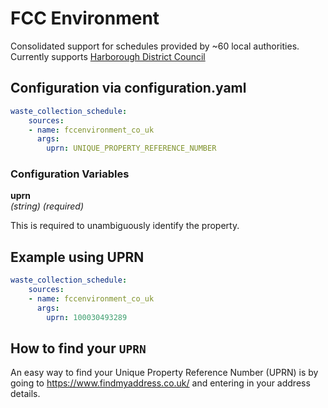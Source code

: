 # FCC Environment

Consolidated support for schedules provided by ~60 local authorities. Currently supports [Harborough District Council](www.harborough.gov.uk)

## Configuration via configuration.yaml

```yaml
waste_collection_schedule:
    sources:
    - name: fccenvironment_co_uk
      args:
        uprn: UNIQUE_PROPERTY_REFERENCE_NUMBER
```

### Configuration Variables

**uprn**  
*(string) (required)*

This is required to unambiguously identify the property.

## Example using UPRN
```yaml
waste_collection_schedule:
    sources:
    - name: fccenvironment_co_uk
      args:
        uprn: 100030493289
```

## How to find your `UPRN`

An easy way to find your Unique Property Reference Number (UPRN) is by going to https://www.findmyaddress.co.uk/ and entering in your address details.